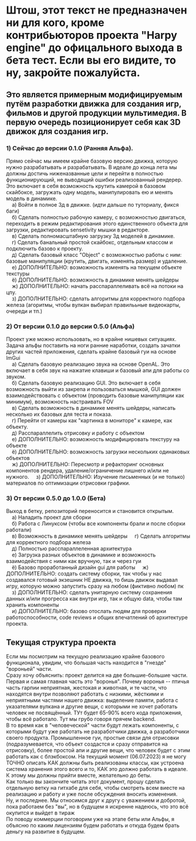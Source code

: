 # Штош, этот текст не предназначен ни для кого, кроме контрибьюторов проекта "Harpy engine" до офицального выхода в бета тест. Если вы его видите, то ну, закройте пожалуйста.

## Это является примерным модифицируемым путём разработки движка для создания игр, фильмов и другой продукции мультимедия. В первую очередь позиционирует себя как 3D движок для создания игр.

### 1) Сейчас до версии 0.1.0 (Ранняя Альфа).

Прямо сейчас мы имеем крайне базовую версию движка, которую нужно разрабатывать и разрабатывать. В идеале до конца лета мы должны достичь ниженазванные цели и перейти в полностью функционирующий, не выводящий ошибки реализованный рендерер. Это включает в себя возможность крутить камерой в базовом скайбоксе, загружать одну модель, манипулировать ею и менять модель в динамике.  
&nbsp;&nbsp;&nbsp;&nbsp;а) Войти в полное 3д в движке. (идти дальше по туториалу, фикся баги)  
&nbsp;&nbsp;&nbsp;&nbsp;б) Сделать полностью рабочую камеру, с возможностью двигаться, переходить в режим редактирования этого единственного объекта для загрузки, редактировать sensetivity мышки в редакторе.  
&nbsp;&nbsp;&nbsp;&nbsp;в) Сделать полномасштабную загрузку 3д моделей в динамике.  
&nbsp;&nbsp;&nbsp;&nbsp;г) Сделать банальный простой скайбокс, отдельным классом и подключить базово к проекту.  
&nbsp;&nbsp;&nbsp;&nbsp;д) Сделать базовый класс "Object" с возможностью работы с ним: базовые манипуляции (крутить, двигать, изменять размер) и удаление.  
&nbsp;&nbsp;&nbsp;&nbsp;е) ДОПОЛНИТЕЛЬНО: возможность изменять на текущем объекте текстуры  
&nbsp;&nbsp;&nbsp;&nbsp;ё) ДОПОЛНИТЕЛЬНО: возможность в динамике менять шейдеры  
&nbsp;&nbsp;&nbsp;&nbsp;ж) ДОПОЛНИТЕЛЬНО: начать расспараллеливать всё на потоки на цпу.  
&nbsp;&nbsp;&nbsp;&nbsp;з) ДОПОЛНИТЕЛЬНО: сделать алгоритмы для корректного подбора железа (агоритмы, чтобы вулкан выбирал правилььные видеокарты, очереди и тп.)

### 2) От версии 0.1.0 до версии 0.5.0 (Альфа)

Проект уже можно использовать, но в крайне нишевых ситуациях. Задача альфы поставить на ноги ранние наработки, создать зачатки других частей приложения, сделать крайне базовый гуи на основе ImGui   
&nbsp;&nbsp;&nbsp;&nbsp;а) Сделать базовую реализацию звука на основе OpenAL. Это включает в себя звук на нажатие клавиши и базовый апи для работы со звуком.  
&nbsp;&nbsp;&nbsp;&nbsp;б) Сделать базовую реализацию GUI. Это включает в себя возможность выйти из закрепа и пользоваться мышкой, GUI должен взаимодействовать с объектом (проводить базовые манипуляции как минимум), возможность настраивать FOV  
&nbsp;&nbsp;&nbsp;&nbsp;в) Сделать возможность в динамике менять шейдеры, написать несколько их базовых для теста и показа.  
&nbsp;&nbsp;&nbsp;&nbsp;г) Перейти от камеры как "картинка в мониторе" к камере, как объекту.  
&nbsp;&nbsp;&nbsp;&nbsp;д) Расспараллелить отрисовку и работу с объектом  
&nbsp;&nbsp;&nbsp;&nbsp;е) ДОПОЛНИТЕЛЬНО: возможность модифицировать текстуру на объекте  
&nbsp;&nbsp;&nbsp;&nbsp;ё) ДОПОЛНИТЕЛЬНО: возможность загрузки нескольких одинаковых объектов  
&nbsp;&nbsp;&nbsp;&nbsp;ж) ДОПОЛНИТЕЛЬНО: Пересмотр и рефакторинг основных компонентов рендера, удаление/ограничение лишнего и/или не нужного.
&nbsp;&nbsp;&nbsp;&nbsp;з) ДОПОЛНИТЕЛЬНО: Изучение письменных (и не только) материалов по оптимизации отрисовки графики.   

### 3) От версии 0.5.0 до 1.0.0 (Бета)  
Выход в бетку, репозиторий переносится и становится открытым.  
&nbsp;&nbsp;&nbsp;&nbsp;а) Наладить проект для сборки  
&nbsp;&nbsp;&nbsp;&nbsp;б) Работа с Линуксом (чтобы все компоненты брали и после сборки работали)  
&nbsp;&nbsp;&nbsp;&nbsp;в) Возможность в динамике менять шейдеры
&nbsp;&nbsp;&nbsp;&nbsp;г) Сделать алгоритмы для корректного подбора железа  
&nbsp;&nbsp;&nbsp;&nbsp;д) Полностью расспараллеленная архитектура  
&nbsp;&nbsp;&nbsp;&nbsp;е) Загрузка разных объектов в динамике и возможность взаимодействия с ними как вручную, так и через гуи  
&nbsp;&nbsp;&nbsp;&nbsp;ё) Базово проработанный дизайн gui для работы
&nbsp;&nbsp;&nbsp;&nbsp;ж) ДОПОЛНИТЕЛЬНО: создать систему сборки, так чтобы у нас создавался готовый экзешник НЕ движка, то бишь движок выдавал игру, которую можно запустить сразу на любом (фиктивно любом) пк    
&nbsp;&nbsp;&nbsp;&nbsp;з) ДОПОЛНИТЕЛЬНО: сделать унитарную систему сохранения данных и/или прогресса как внутри игр, так и общую data, чтобы там хранить компоненты  
&nbsp;&nbsp;&nbsp;&nbsp;и) ДОПОЛНИТЕЛЬНО: базово отослать людям для проверки работоспособности, code reviews и общих впечатлений об архитектуре проекта.


## Текущая структура проекта

Если мы посмотрим на текущую реализацию крайне базового функционала, увидим, что большая часть находится в "гнезде" "вороньей" части.  
Сразу хочу объяснить: проект делится на две большие-большие части.  
Первая и самая главная часть это "воронья". Почему воронья -- птичья часть гарпии неприятная, жестокая и животная, и те части, что находятся внутри позволяют работать с низкими, жёсткими и неприятными частями нашего движка: выделение памяти, работа с указателями вулкана и другие вещи, с которыми не хочет работать человек не посвящённый. ТУт будет 65-90% всего кода приложения, чтобы всё работало. Тут мы грубо говоря прячем backend.  
В то время как в "человеческой" части будут лежать компоненты, с которыми будут уже работать не разработчики движка, а разработчики своего продукта. Промышленное гуи, простые связи для отрисовки (подразумевается, что объект создастся и сразу отправится на отрисовку), более простой апи и другие вещи, что человек будет с этим работать как с блэкбоксом.
На текущий момент (06.07.2023) я не могу ТОЧНО описать КАК должны быть реализованы классы, как устроена система хранения этого всего и то, КАК это должно работать в идеале. К этому мы должны прийти вместе, желательно до беты.  
Как только вы закончите читать этот документ, прошу сделать отдельную ветку на гитхабе для себя, чтобы смотреть всем виесте на реализацию и работу и уже после обсуждения вносить изменения.  
Ну, и последнее. Мы относимся друг к другу с уважением и добротой, пока работаем без "вы", но в будущем я искренне надеюсь, что это всё окупится и выйдет в тираж  
По поводу коммерции поговорим уже на этапе беты или Альфы, я объясню по каким лицензиям будем работать и откуда будем брать деньгу на развитие в будущем.